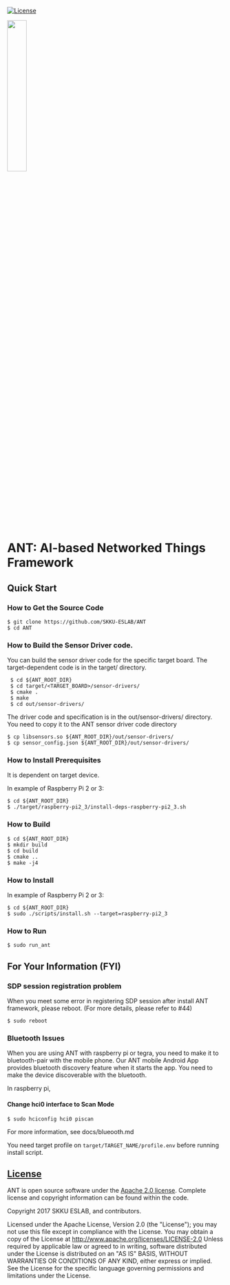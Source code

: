 [![License](https://img.shields.io/badge/licence-Apache%202.0-brightgreen.svg?style=flat)](LICENSE)

<img src="https://raw.githubusercontent.com/SKKU-ESLAB/ANT/master/docs/logo.png" width="30%" />

# ANT: AI-based Networked Things Framework
## Quick Start
### How to Get the Source Code

```
$ git clone https://github.com/SKKU-ESLAB/ANT
$ cd ANT
```

### How to Build the Sensor Driver code.
You can build the sensor driver code for the specific target board.
The target-dependent code is in the target/ directory.
```
 $ cd ${ANT_ROOT_DIR}
 $ cd target/<TARGET_BOARD>/sensor-drivers/
 $ cmake .
 $ make
 $ cd out/sensor-drivers/
```
The driver code and specification is in the out/sensor-drivers/ directory.
You need to copy it to the ANT sensor driver code directory
```
$ cp libsensors.so ${ANT_ROOT_DIR}/out/sensor-drivers/
$ cp sensor_config.json ${ANT_ROOT_DIR}/out/sensor-drivers/

```

### How to Install Prerequisites
It is dependent on target device.

In example of Raspberry Pi 2 or 3:

```
$ cd ${ANT_ROOT_DIR}
$ ./target/raspberry-pi2_3/install-deps-raspberry-pi2_3.sh
```

### How to Build
```
$ cd ${ANT_ROOT_DIR}
$ mkdir build
$ cd build
$ cmake ..
$ make -j4
```

### How to Install
In example of Raspberry Pi 2 or 3:

```
$ cd ${ANT_ROOT_DIR}
$ sudo ./scripts/install.sh --target=raspberry-pi2_3
```
### How to Run

```
$ sudo run_ant
```

## For Your Information (FYI)
### SDP session registration problem
When you meet some error in registering SDP session after install ANT framework,
please reboot.
(For more details, please refer to #44)
```
$ sudo reboot
```

### Bluetooth Issues
When you are using ANT with raspberry pi or tegra, you need to make it to bluetooth-pair with the mobile phone.
Our ANT mobile Android App provides bluetooth discovery feature when it starts the app.
You need to make the device discoverable with the bluetooth.

In raspberry pi, 
#### Change hci0 interface to Scan Mode
```
$ sudo hciconfig hci0 piscan
```

For more information, see docs/blueooth.md


You need target profile on ```target/TARGET_NAME/profile.env``` before running install script.

## [License](https://github.com/SKKU-ESLAB/ANT/wiki/License)
ANT is open source software under the [Apache 2.0 license](http://www.apache.org/licenses/LICENSE-2.0). Complete license and copyright information can be found within the code.

Copyright 2017 SKKU ESLAB, and contributors.

Licensed under the Apache License, Version 2.0 (the "License"); you may not use this file except in compliance with the License. You may obtain a copy of the License at http://www.apache.org/licenses/LICENSE-2.0 Unless required by applicable law or agreed to in writing, software distributed under the License is distributed on an "AS IS" BASIS, WITHOUT WARRANTIES OR CONDITIONS OF ANY KIND, either express or implied. See the License for the specific language governing permissions and limitations under the License.
